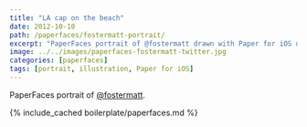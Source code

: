 ```yaml
---
title: "LA cap on the beach"
date: 2012-10-10
path: /paperfaces/fostermatt-portrait/
excerpt: "PaperFaces portrait of @fostermatt drawn with Paper for iOS on an iPad."
image: ../../images/paperfaces-fostermatt-twitter.jpg
categories: [paperfaces]
tags: [portrait, illustration, Paper for iOS]
---
```


PaperFaces portrait of [@fostermatt](https://twitter.com/fostermatt).

{% include_cached boilerplate/paperfaces.md %}
